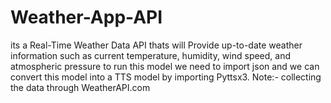 # Weather-App-API
its a Real-Time Weather Data API  thats will Provide up-to-date weather information such as current temperature, humidity, wind speed, and atmospheric pressure
to run this model we need to import json and we can convert this model into a TTS model by importing Pyttsx3.
Note:- collecting the data through WeatherAPI.com 
